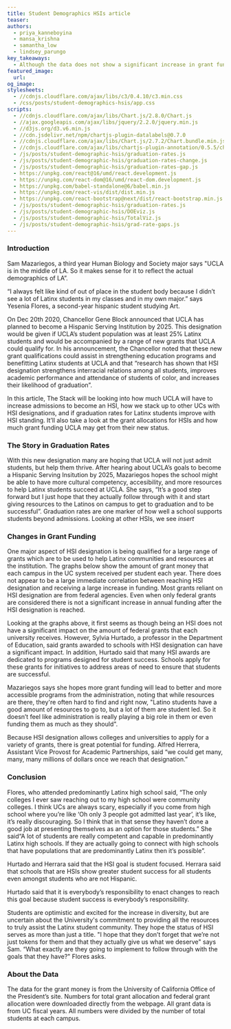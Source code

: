 ```yaml
---
title: Student Demographics HSIs article
teaser: 
authors: 
  - priya_kanneboyina
  - mansa_krishna
  - samantha_low
  - lindsey_parungo
key_takeaways:
  - Although the data does not show a significant increase in grant funding after a UC reaches HSI designation, there is the potential for millions in grant funding dedicated to student success.
featured_image:
  url: 
og_image: 
stylesheets:
  - //cdnjs.cloudflare.com/ajax/libs/c3/0.4.10/c3.min.css
  - /css/posts/student-demographics-hsis/app.css
scripts:
  - //cdnjs.cloudflare.com/ajax/libs/Chart.js/2.8.0/Chart.js
  - //ajax.googleapis.com/ajax/libs/jquery/2.2.0/jquery.min.js
  - //d3js.org/d3.v6.min.js
  - //cdn.jsdelivr.net/npm/chartjs-plugin-datalabels@0.7.0
  - //cdnjs.cloudflare.com/ajax/libs/Chart.js/2.7.2/Chart.bundle.min.js
  - //cdnjs.cloudflare.com/ajax/libs/chartjs-plugin-annotation/0.5.5/chartjs-plugin-annotation.min.js
  - /js/posts/student-demographic-hsis/graduation-rates.js 
  - /js/posts/student-demographic-hsis/graduation-rates-change.js
  - /js/posts/student-demographic-hsis/graduation-rates-gap.js
  - https://unpkg.com/react@16/umd/react.development.js
  - https://unpkg.com/react-dom@16/umd/react-dom.development.js
  - https://unpkg.com/babel-standalone@6/babel.min.js
  - https://unpkg.com/react-vis/dist/dist.min.js
  - https://unpkg.com/react-bootstrap@next/dist/react-bootstrap.min.js
  - /js/posts/student-demographic-hsis/graduation-rates.js
  - /js/posts/student-demographic-hsis/DOEviz.js
  - /js/posts/student-demographic-hsis/TotalViz.js
  - /js/posts/student-demographic-hsis/grad-rate-gaps.js
---
```

### Introduction

Sam Mazariegos, a third year Human Biology and Society major says "UCLA is in the middle of LA. So it makes sense for it to reflect the actual demographics of LA”. 

“I always felt like kind of out of place in the student body because I didn’t see a lot of Latinx students in my classes and in my own major.” says Yesenia Flores, a second-year hispanic student studying Art. 


On Dec 20th 2020, Chancellor Gene Block announced that UCLA has planned to become a Hispanic Serving Institution by 2025. This designation would be given if UCLA’s student population was at least 25% Latinx students and would be accompanied by a range of new grants that UCLA could qualify for. In his announcement, the Chancellor noted that these new grant qualifications could assist in strengthening education programs and benefitting Latinx students at UCLA and that “research has shown that HSI designation strengthens interracial relations among all students, improves academic performance and attendance of students of color, and increases their likelihood of graduation”. 

In this article, The Stack will be looking into how much UCLA will have to increase admissions to become an HSI, how we stack up to other UCs with HSI designations, and if graduation rates for Latinx students improve with HSI standing. It’ll also take a look at the grant allocations for HSIs and how much grant funding UCLA may get from their new status.   


### The Story in Graduation Rates

With this new designation many are hoping that UCLA will not just admit students, but help them thrive. After hearing about UCLA’s goals to become a Hispanic Serving Insitution by 2025, Mazariegos hopes the school might be able to have more cultural competency, accesibility, and more resources to help Latinx students succeed at UCLA. She says, “It’s a good step forward but I just hope that they actually follow through with it and start giving resources to the Latinos on campus to get to graduation and to be successful”. Graduation rates are one marker of how well a school supports students beyond admissions. Looking at other HSIs, we see *insert*

<div id="chartContainer">
  <canvas id="grad-rate-line" style='width: 250px; height: 270px;'></canvas>
</div>

<div id="chartContainer">
  <canvas id="grad-rate-change" style='width: 250px; height: 270px;'></canvas>
</div>

<div id="chartContainer">
  <canvas id="grad-rate-gap" style='width: 250px; height: 270px;'></canvas>
</div>


### Changes in Grant Funding

One major aspect of HSI designation is being qualified for a large range of grants which are to be used to help Latinx communities and resources at the institution.  The graphs below show the amount of grant money that each campus in the UC system received per student each year. There does not appear to be a large immediate correlation between reaching HSI designation and receiving a large increase in funding. Most grants reliant on HSI designation are from federal agencies. Even when only federal grants are considered there is not a significant increase in annual funding after the HSI designation is reached.   

<div id = "chartContainer">
        <canvas id="DOEChart" style='width: 250px; height: 270px;'></canvas>
</div>

<div id = "chartContainer">
<canvas id = "TotalChart" style='width: 250px; height: 270px;'></canvas>
</div>

<script src = "C:/Users/Lindsey/Desktop/Daily-Bruin/the-stack/js/posts/student-demographic-hsis/TotalViz.js"></script>
<script src = "C:/Users/Lindsey/Desktop/Daily-Bruin/the-stack/js/posts/student-demographic-hsis/DOEviz.js"></script>

Looking at the graphs above, it first seems as though being an HSI does not have a significant impact on the amount of federal grants that each university receives. However, Sylvia Hurtado, a professor in the Department of Education, said grants awarded to schools with HSI designation can have a significant impact. In addition, Hurtado said that many HSI awards are dedicated to programs designed for student success. Schools apply for these grants for initiatives to address areas of need to ensure that students are successful. 

Mazariegos says she hopes more grant funding will lead to better and more accessible programs from the administration, noting that while resources are there, they're often hard to find and right now, "Latino students have a good amount of resources to go to, but a lot of them are student led. So it doesn’t feel like administration is really playing a big role in them or even funding them as much as they should". 

Because HSI designation allows colleges and universities to apply for a variety of grants, there is great potential for funding. Alfred Herrera, Assistant Vice Provost for Academic Partnerships, said “we could get many, many, many millions of dollars once we reach that designation.”



### Conclusion 

Flores, who attended predominantly Latinx high school said, “The only colleges I ever saw reaching out to my high school were community colleges. I think UCs are always scary, especially if you come from high school where you’re like ‘Oh only 3 people got admitted last year’, it’s like, it’s really discouraging. So I think that in that sense they haven’t done a good job at presenting themselves as an option for those students.” She said“A lot of students are really competent and capable in predominantly Latinx high schools. If they are actually going to connect with high schools that have populations that are predominantly Latinx then it’s possible”.  

Hurtado and Herrara said that the HSI goal is student focused. Herrara said that schools that are HSIs show greater student success  for all students even amongst students who are not Hispanic. 

Hurtado said that it is everybody’s responsibility to enact changes to reach this goal because student success is everybody’s responsibility. 

Students are optimistic and excited for the increase in diversity, but are uncertain about the University's commitment to providing all the resources to truly assist the Latinx student community. They hope the status of HSI  serves as more than just a title. "I hope that they don’t forget that we’re not just tokens for them and that they actually give us what we deserve" says Sam. “What exactly are they going to implement to follow through with the goals that they have?" Flores asks. 

### About the Data

The data for the grant money is from the University of California Office of the President’s site. Numbers for total grant allocation and federal grant allocation were downloaded directly from the webpage. All grant data is from UC fiscal years. All numbers were divided by the number of total students at each campus. 
